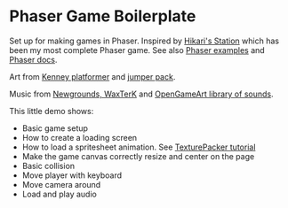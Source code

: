# Phaser Game Boilerplate

Set up for making games in Phaser. Inspired by [Hikari's Station](https://github.com/OmarShehata/hikari-station) which has been my most complete Phaser game. See also [Phaser examples](http://phaser.io/examples/v3) and [Phaser docs](https://photonstorm.github.io/phaser3-docs/).

Art from [Kenney platformer](https://www.kenney.nl/assets/platformer-characters) and [jumper pack](https://www.kenney.nl/assets/jumper-pack).

Music from [Newgrounds, WaxTerK](https://www.newgrounds.com/audio/listen/879176) and [OpenGameArt library of sounds](https://opengameart.org/content/library-of-game-sounds).

This little demo shows:

- Basic game setup
- How to create a loading screen
- How to load a spritesheet animation. See [TexturePacker tutorial](https://www.codeandweb.com/texturepacker/tutorials/how-to-create-sprite-sheets-for-phaser3)
- Make the game canvas correctly resize and center on the page
- Basic collision
- Move player with keyboard
- Move camera around
- Load and play audio
